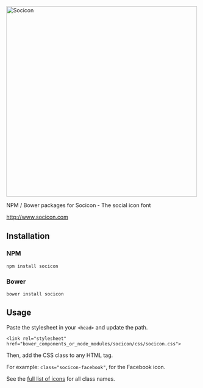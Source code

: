 <img src="http://www.socicon.com/static/img/logo.svg" alt="Socicon" width="500px">

NPM / Bower packages for Socicon - The social icon font

http://www.socicon.com

## Installation

### NPM
`npm install socicon`

### Bower
`bower install socicon`

## Usage

Paste the stylesheet in your `<head>` and update the path.

`<link rel="stylesheet" href="bower_components_or_node_modules/socicon/css/socicon.css">`

Then, add the CSS class to any HTML tag.

For example: `class="socicon-facebook"`, for the Facebook icon.

See the [full list of icons](http://www.socicon.com/chart.php) for all class names.
